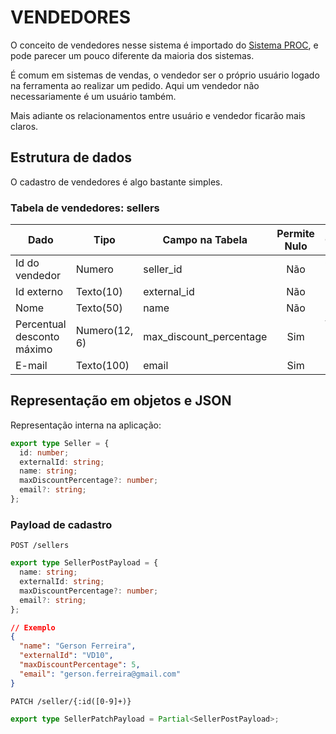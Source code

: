 # VENDEDORES

O conceito de vendedores nesse sistema é importado do [Sistema PROC](https://sistemaproc.com.br), e pode parecer um pouco diferente da maioria dos sistemas.

É comum em sistemas de vendas, o vendedor ser o próprio usuário logado na ferramenta ao realizar um pedido. Aqui um vendedor não necessariamente é um usuário também.

Mais adiante os relacionamentos entre usuário e vendedor ficarão mais claros.

## Estrutura de dados

O cadastro de vendedores é algo bastante simples.

### Tabela de vendedores: **sellers**

| Dado                       | Tipo          | Campo na Tabela         | Permite Nulo | Observação            |
| -------------------------- | ------------- | ----------------------- | :----------: | --------------------- |
| Id do vendedor             | Numero        | seller_id               |     Não      | Chave primária        |
| Id externo                 | Texto(10)     | external_id             |     Não      |                       |
| Nome                       | Texto(50)     | name                    |     Não      |                       |
| Percentual desconto máximo | Numero(12, 6) | max_discount_percentage |     Sim      | Valor padrão 0 (zero) |
| E-mail                     | Texto(100)    | email                   |     Sim      |                       |

## Representação em objetos e JSON

Representação interna na aplicação:

```ts
export type Seller = {
  id: number;
  externalId: string;
  name: string;
  maxDiscountPercentage?: number;
  email?: string;
};
```

### Payload de cadastro

`POST /sellers`

```ts
export type SellerPostPayload = {
  name: string;
  externalId: string;
  maxDiscountPercentage?: number;
  email?: string;
};
```

```json
// Exemplo
{
  "name": "Gerson Ferreira",
  "externalId": "VD10",
  "maxDiscountPercentage": 5,
  "email": "gerson.ferreira@gmail.com"
}
```

`PATCH /seller/{:id([0-9]+)}`

```ts
export type SellerPatchPayload = Partial<SellerPostPayload>;
```
